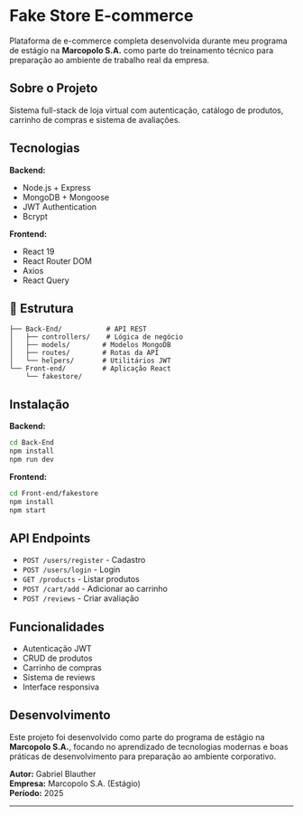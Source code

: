 #  Fake Store E-commerce

Plataforma de e-commerce completa desenvolvida durante meu programa de estágio na **Marcopolo S.A.** como parte do treinamento técnico para preparação ao ambiente de trabalho real da empresa.

##  Sobre o Projeto

Sistema full-stack de loja virtual com autenticação, catálogo de produtos, carrinho de compras e sistema de avaliações.

##  Tecnologias

**Backend:**
- Node.js + Express
- MongoDB + Mongoose
- JWT Authentication
- Bcrypt

**Frontend:**
- React 19
- React Router DOM
- Axios
- React Query

## 📁 Estrutura

```
├── Back-End/           # API REST
│   ├── controllers/    # Lógica de negócio
│   ├── models/        # Modelos MongoDB
│   ├── routes/        # Rotas da API
│   └── helpers/       # Utilitários JWT
└── Front-end/         # Aplicação React
    └── fakestore/
```

##  Instalação

**Backend:**
```bash
cd Back-End
npm install
npm run dev
```

**Frontend:**
```bash
cd Front-end/fakestore
npm install
npm start
```

##  API Endpoints

- `POST /users/register` - Cadastro
- `POST /users/login` - Login
- `GET /products` - Listar produtos
- `POST /cart/add` - Adicionar ao carrinho
- `POST /reviews` - Criar avaliação

##  Funcionalidades

-  Autenticação JWT
-  CRUD de produtos
-  Carrinho de compras
-  Sistema de reviews
-  Interface responsiva

##  Desenvolvimento

Este projeto foi desenvolvido como parte do programa de estágio na **Marcopolo S.A.**, focando no aprendizado de tecnologias modernas e boas práticas de desenvolvimento para preparação ao ambiente corporativo.

**Autor:** Gabriel Blauther  
**Empresa:** Marcopolo S.A. (Estágio)  
**Período:** 2025

---
